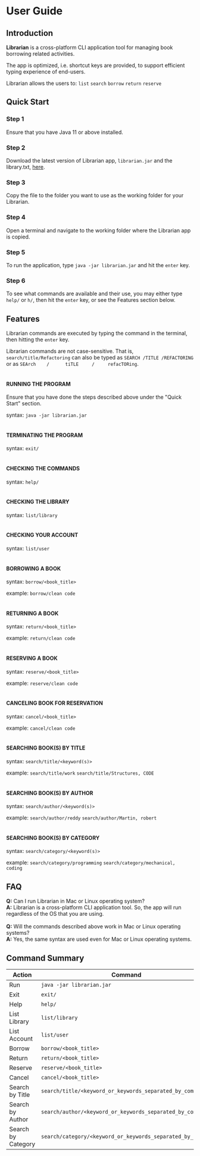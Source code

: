 # User Guide

## Introduction

**Librarian** is a cross-platform CLI application tool for managing book borrowing related activities. 

The app is optimized, i.e. shortcut keys are provided, to support efficient typing experience of end-users.

Librarian allows the users to: <code>list</code> <code>search</code> <code>borrow</code> <code>return</code> <code>reserve</code>

## Quick Start

### Step 1
Ensure that you have Java 11 or above installed.
### Step 2
Download the latest version of Librarian app, `librarian.jar` and the library.txt, [here](https://github.com/AY2223S1-TIC4001-F18-1/tp/releases).
### Step 3
Copy the file to the folder you want to use as the working folder for your Librarian.
### Step 4
Open a terminal and navigate to the working folder where the Librarian app is copied.
### Step 5
To run the application, type `java -jar librarian.jar` and hit the `enter` key.
### Step 6
To see what commands are available and their use, you may either type `help/` or `h/`, then hit the `enter` key, or see the Features section below.

## Features

Librarian commands are executed by typing the command in the terminal, then hitting the `enter` key. 

Librarian commands are not case-sensitive. That is, `search/title/Refactoring` can also be typed as `SEARCH /TITLE /REFACTORING` or as `SEArch    /      tiTLE     /     refacTORing`.
<br />
<br />

#### RUNNING THE PROGRAM

Ensure that you have done the steps described above under the "Quick Start" section.

syntax: `java -jar librarian.jar`
<br />
<br />

#### TERMINATING THE PROGRAM

syntax: `exit/`
<br />
<br />

#### CHECKING THE COMMANDS

syntax: `help/`
<br />
<br />

#### CHECKING THE LIBRARY

syntax: `list/library`
<br />
<br />

#### CHECKING YOUR ACCOUNT

syntax: `list/user`
<br />
<br />

#### BORROWING A BOOK

syntax: `borrow/<book_title>`

example: `borrow/clean code`
<br />
<br />

#### RETURNING A BOOK

syntax: `return/<book_title>`

example: `return/clean code`
<br />
<br />

#### RESERVING A BOOK

syntax: `reserve/<book_title>`

example: `reserve/clean code`
<br />
<br />

#### CANCELING BOOK FOR RESERVATION 

syntax: `cancel/<book_title>`

example: `cancel/clean code`
<br />
<br />

#### SEARCHING BOOK(S) BY TITLE

syntax: `search/title/<keyword(s)>`

example: `search/title/work` `search/title/Structures, CODE`
<br />
<br />

#### SEARCHING BOOK(S) BY AUTHOR

syntax: `search/author/<keyword(s)>`

example: `search/author/reddy` `search/author/Martin, robert`
<br />
<br />

#### SEARCHING BOOK(S) BY CATEGORY

syntax: `search/category/<keyword(s)>`

example: `search/category/programming` `search/category/mechanical, coding`

## FAQ

**Q:** Can I run Librarian in Mac or Linux operating system? <br />
**A:** Librarian is a cross-platform CLI application tool. So, the app will run regardless of the OS that you are using.
<br />
<br />
**Q:** Will the commands described above work in Mac or Linux operating systems? <br />
**A:** Yes, the same syntax are used even for Mac or Linux operating systems.

## Command Summary

| Action             | Command                                                    | Shortcut                                       |
|--------------------|------------------------------------------------------------|------------------------------------------------|
| Run                | `java -jar librarian.jar`                                  | -                                              |
| Exit               | `exit/`                                                    | `e/`                                           |
| Help               | `help/`                                                    | `h/`                                           |
| List Library       | `list/library`                                             | `l/l`                                          |
| List Account       | `list/user`                                                | `l/u`                                          |
| Borrow             | `borrow/<book_title>`                                      | `b/<book_title>`                               |
| Return             | `return/<book_title>`                                      | `r/<book_title>`                               |
| Reserve            | `reserve/<book_title>`                                     | `rb/<book_title>`                              |
| Cancel             | `cancel/<book_title>`                                      | `cb/<book_title>`                              |
| Search by Title    | `search/title/<keyword_or_keywords_separated_by_comma>`    | `s/t/<keyword_or_keywords_separated_by_comma>` |
| Search by Author   | `search/author/<keyword_or_keywords_separated_by_comma>`   | `s/a/<keyword_or_keywords_separated_by_comma>` |
| Search by Category | `search/category/<keyword_or_keywords_separated_by_comma>` | `s/c/<keyword_or_keywords_separated_by_comma>` |
